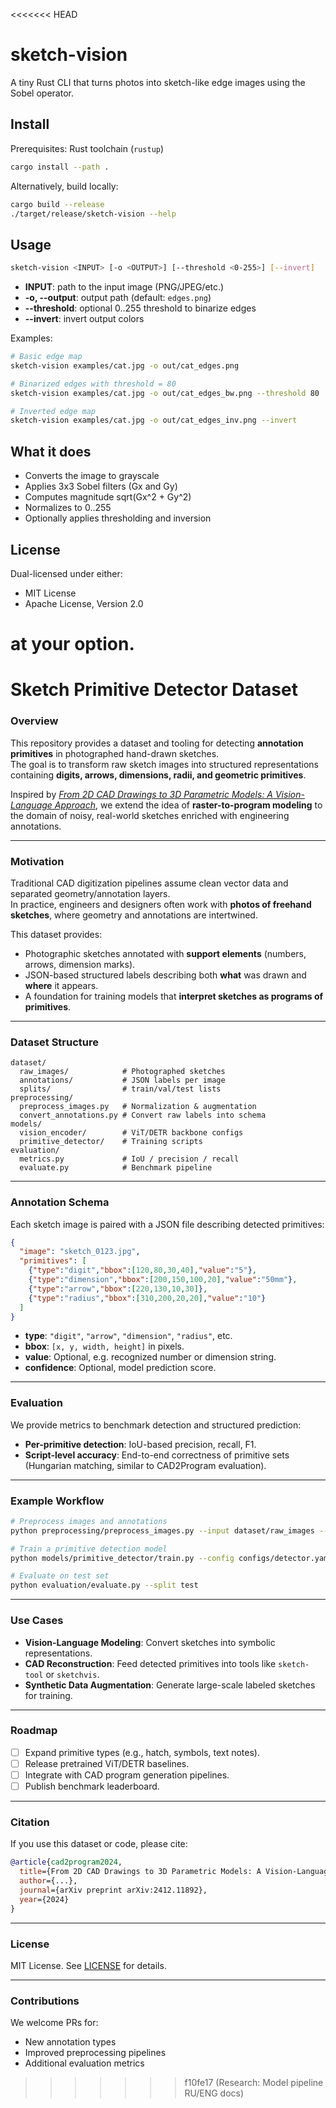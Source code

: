 <<<<<<< HEAD
# sketch-vision

A tiny Rust CLI that turns photos into sketch-like edge images using the Sobel operator.

## Install

Prerequisites: Rust toolchain (`rustup`)

```bash
cargo install --path .
```

Alternatively, build locally:

```bash
cargo build --release
./target/release/sketch-vision --help
```

## Usage

```bash
sketch-vision <INPUT> [-o <OUTPUT>] [--threshold <0-255>] [--invert]
```

- **INPUT**: path to the input image (PNG/JPEG/etc.)
- **-o, --output**: output path (default: `edges.png`)
- **--threshold**: optional 0..255 threshold to binarize edges
- **--invert**: invert output colors

Examples:

```bash
# Basic edge map
sketch-vision examples/cat.jpg -o out/cat_edges.png

# Binarized edges with threshold = 80
sketch-vision examples/cat.jpg -o out/cat_edges_bw.png --threshold 80

# Inverted edge map
sketch-vision examples/cat.jpg -o out/cat_edges_inv.png --invert
```

## What it does

- Converts the image to grayscale
- Applies 3x3 Sobel filters (Gx and Gy)
- Computes magnitude sqrt(Gx^2 + Gy^2)
- Normalizes to 0..255
- Optionally applies thresholding and inversion

## License

Dual-licensed under either:

- MIT License
- Apache License, Version 2.0

at your option.
=======
# Sketch Primitive Detector Dataset

### Overview
This repository provides a dataset and tooling for detecting **annotation primitives** in photographed hand-drawn sketches.  
The goal is to transform raw sketch images into structured representations containing **digits, arrows, dimensions, radii, and geometric primitives**.  

Inspired by [*From 2D CAD Drawings to 3D Parametric Models: A Vision-Language Approach*](https://arxiv.org/html/2412.11892v1), we extend the idea of **raster-to-program modeling** to the domain of noisy, real-world sketches enriched with engineering annotations.

---

### Motivation
Traditional CAD digitization pipelines assume clean vector data and separated geometry/annotation layers.  
In practice, engineers and designers often work with **photos of freehand sketches**, where geometry and annotations are intertwined.

This dataset provides:
- Photographic sketches annotated with **support elements** (numbers, arrows, dimension marks).
- JSON-based structured labels describing both **what** was drawn and **where** it appears.
- A foundation for training models that **interpret sketches as programs of primitives**.

---

### Dataset Structure

```
dataset/
  raw_images/            # Photographed sketches
  annotations/           # JSON labels per image
  splits/                # train/val/test lists
preprocessing/
  preprocess_images.py   # Normalization & augmentation
  convert_annotations.py # Convert raw labels into schema
models/
  vision_encoder/        # ViT/DETR backbone configs
  primitive_detector/    # Training scripts
evaluation/
  metrics.py             # IoU / precision / recall
  evaluate.py            # Benchmark pipeline
```

---

### Annotation Schema

Each sketch image is paired with a JSON file describing detected primitives:

```json
{
  "image": "sketch_0123.jpg",
  "primitives": [
    {"type":"digit","bbox":[120,80,30,40],"value":"5"},
    {"type":"dimension","bbox":[200,150,100,20],"value":"50mm"},
    {"type":"arrow","bbox":[220,130,10,30]},
    {"type":"radius","bbox":[310,200,20,20],"value":"10"}
  ]
}
```

- **type**: `"digit"`, `"arrow"`, `"dimension"`, `"radius"`, etc.  
- **bbox**: `[x, y, width, height]` in pixels.  
- **value**: Optional, e.g. recognized number or dimension string.  
- **confidence**: Optional, model prediction score.  

---

### Evaluation

We provide metrics to benchmark detection and structured prediction:

- **Per-primitive detection**: IoU-based precision, recall, F1.  
- **Script-level accuracy**: End-to-end correctness of primitive sets (Hungarian matching, similar to CAD2Program evaluation).  

---

### Example Workflow

```bash
# Preprocess images and annotations
python preprocessing/preprocess_images.py --input dataset/raw_images --output dataset/processed

# Train a primitive detection model
python models/primitive_detector/train.py --config configs/detector.yaml

# Evaluate on test set
python evaluation/evaluate.py --split test
```

---

### Use Cases
- **Vision-Language Modeling**: Convert sketches into symbolic representations.  
- **CAD Reconstruction**: Feed detected primitives into tools like `sketch-tool` or `sketchvis`.  
- **Synthetic Data Augmentation**: Generate large-scale labeled sketches for training.  

---

### Roadmap
- [ ] Expand primitive types (e.g., hatch, symbols, text notes).  
- [ ] Release pretrained ViT/DETR baselines.  
- [ ] Integrate with CAD program generation pipelines.  
- [ ] Publish benchmark leaderboard.  

---

### Citation
If you use this dataset or code, please cite:

```bibtex
@article{cad2program2024,
  title={From 2D CAD Drawings to 3D Parametric Models: A Vision-Language Approach},
  author={...},
  journal={arXiv preprint arXiv:2412.11892},
  year={2024}
}
```

---

### License
MIT License. See [LICENSE](LICENSE) for details.

---

### Contributions
We welcome PRs for:
- New annotation types
- Improved preprocessing pipelines
- Additional evaluation metrics
>>>>>>> f10fe17 (Research: Model pipeline RU/ENG docs)
